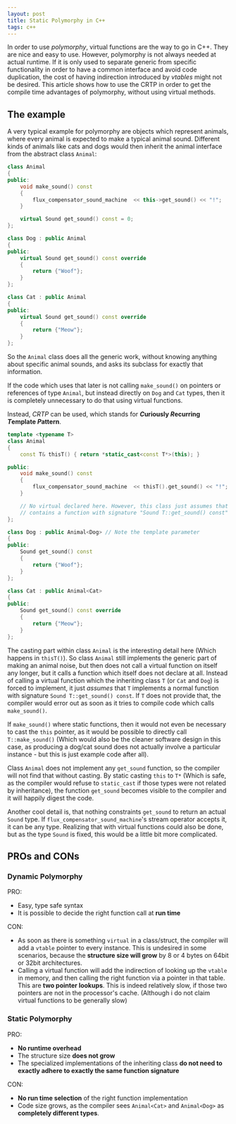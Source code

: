 ```yaml
---
layout: post
title: Static Polymorphy in C++
tags: c++
---
```


In order to use *polymorphy*, virtual functions are the way to go in C++.
They are nice and easy to use.
However, polymorphy is not always needed at actual runtime.
If it is only used to separate generic from specific functionality in order to have a common interface and avoid code duplication, the cost of having indirection introduced by *vtables* might not be desired.
This article shows how to use the CRTP in order to get the compile time advantages of polymorphy, without using virtual methods.

<!--more-->

## The example

A very typical example for polymorphy are objects which represent animals, where every animal is expected to make a typical animal sound.
Different kinds of animals like cats and dogs would then inherit the animal interface from the abstract class `Animal`:

``` cpp
class Animal
{
public:
    void make_sound() const
    {
        flux_compensator_sound_machine  << this->get_sound() << "!";
    }

    virtual Sound get_sound() const = 0;
};

class Dog : public Animal
{
public:
    virtual Sound get_sound() const override
    {
        return {"Woof"};
    }
};

class Cat : public Animal
{
public:
    virtual Sound get_sound() const override
    {
        return {"Meow"};
    }
};
```

So the `Animal` class does all the generic work, without knowing anything about specific animal sounds, and asks its subclass for exactly that information.

If the code which uses that later is not calling `make_sound()` on pointers or references of type `Animal`, but instead directly on `Dog` and `Cat` types, then it is completely unnecessary to do that using virtual functions.

Instead, *CRTP* can be used, which stands for ***C*uriously *R*ecurring *T*emplate *P*attern**.

``` cpp
template <typename T>
class Animal
{
    const T& thisT() { return *static_cast<const T*>(this); }

public:
    void make_sound() const
    {
        flux_compensator_sound_machine  << thisT().get_sound() << "!";
    }

    // No virtual declared here. However, this class just assumes that T
    // contains a function with signature "Sound T::get_sound() const"
};

class Dog : public Animal<Dog> // Note the template parameter
{
public:
    Sound get_sound() const
    {
        return {"Woof"};
    }
};

class Cat : public Animal<Cat>
{
public:
    Sound get_sound() const override
    {
        return {"Meow"};
    }
};
```

The casting part within class `Animal` is the interesting detail here (Which happens in `thisT()`).
So class `Animal` still implements the generic part of making an animal noise, but then does not call a virtual function on itself any longer, but it calls a function which itself does not declare at all.
Instead of calling a virtual function which the inheriting class `T` (or `Cat` and `Dog`) is forced to implement, it just *assumes* that `T` implements a normal function with signature `Sound T::get_sound() const`.
If `T` does not provide that, the compiler would error out as soon as it tries to compile code which calls `make_sound()`.

If `make_sound()` where static functions, then it would not even be necessary to cast the `this` pointer, as it would be possible to directly call `T::make_sound()` (Which would also be the cleaner software design in this case, as producing a dog/cat sound does not actually involve a particular instance - but this is just example code after all).

Class `Animal` does not implement any `get_sound` function, so the compiler will not find that without casting.
By static casting `this` to `T*` (Which is safe, as the compiler would refuse to `static_cast` if those types were not related by inheritance), the function `get_sound` becomes visible to the compiler and it will happily digest the code.

Another cool detail is, that nothing constraints `get_sound` to return an actual `Sound` type.
If `flux_compensator_sound_machine`'s stream operator accepts it, it can be any type.
Realizing that with virtual functions could also be done, but as the type `Sound` is fixed, this would be a little bit more complicated.

## PROs and CONs

### Dynamic Polymorphy

PRO:

- Easy, type safe syntax
- It is possible to decide the right function call at **run time**

CON:

- As soon as there is something `virtual` in a class/struct, the compiler will add a `vtable` pointer to every instance. This is undesired in some scenarios, because the **structure size will grow** by 8 or 4 bytes on 64bit or 32bit architectures.
- Calling a virtual function will add the indirection of looking up the `vtable` in memory, and then calling the right function via a pointer in that table. This are **two pointer lookups**. This is indeed relatively slow, if those two pointers are not in the processor's cache. (Although i do not claim virtual functions to be generally slow)


### Static Polymorphy

PRO:

- **No runtime overhead**
- The structure size **does not grow**
- The specialized implementations of the inheriting class **do not need to exactly adhere to exactly the same function signature**

CON:

- **No run time selection** of the right function implementation
- Code size grows, as the compiler sees `Animal<Cat>` and `Animal<Dog>` as **completely different types**.
